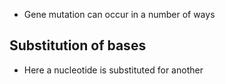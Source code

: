 - Gene mutation can occur in a number of ways
## Substitution of bases
- Here a nucleotide is substituted for another
